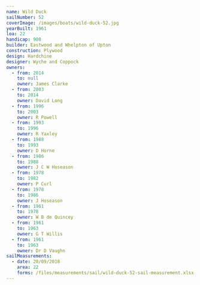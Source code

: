 ```yaml
---
name: Wild Duck
sailNumber: 52
coverImage: /images/boats/wild-duck-52.jpg
yearBuilt: 1961
loa: 22
handicap: 908
builder: Eastwood and Whelpton of Upton
construction: Plywood
design: Hardchine
designer: Wyche and Coppock
owners:
  - from: 2014
    to: null
    owner: James Clarke
  - from: 2003
    to: 2014
    owner: David Long
  - from: 1996
    to: 2003
    owner: R Powell
  - from: 1993
    to: 1996
    owner: R Yaxley
  - from: 1988
    to: 1993
    owner: D Horne
  - from: 1986
    to: 1988
    owner: J C W Hoseason
  - from: 1978
    to: 1982
    owner: P Curl
  - from: 1978
    to: 1986
    owner: J Hoseason
  - from: 1961
    to: 1978
    owner: W B de Quincey
  - from: 1961
    to: 1963
    owner: G T Willis
  - from: 1961
    to: 1963
    owner: Dr D Vaughn
sailMeasurements:
  - date: 20/09/2018
    area: 22
    forms: /files/measurements/sail/wild-duck-52-sail-measurement.xlsx
---
```

